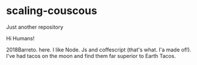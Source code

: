 # scaling-couscous
Just another repository


Hi Humans!

2018Barreto. here. I like Node. Js and coffescript (that's what. I'a made of!).
I've had tacos on the moon and find them far superior to Earth Tacos.
